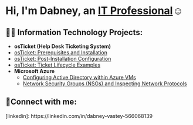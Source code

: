 <h1>Hi, I'm Dabney, an <a href="https://linkedin.com/in/dabney-vastey-566068139">IT Professional</a>☺</h1>

<h2>👨‍💻 Information Technology Projects:</h2>

- <b>osTicket (Help Desk Ticketing System)</b>
 - [osTicket: Prerequisites and Installation](https://github.com/DabneyV/osticket-prereqs)
  - [osTicket: Post-Installation Configuration](https://github.com/DabneyV/post-installation-config)
  - [osTicket: Ticket Lifecycle Examples](https://github.com/DabneyV/ticket-lifecycle)
- <b>Microsoft Azure</b>
  - [Configuring Active Directory within Azure VMs](https://github.com/DabneyV/configure-ad)
  - [Network Security Groups (NSGs) and Inspecting Network Protocols](https://github.com/DabneyV/azure-network-protocols)

<h2>🤳Connect with me:</h2>
[linkedin]: https://linkedin.com/in/dabney-vastey-566068139

<!--
**DabneyV/DabneyV** is a ✨ _special_ ✨ repository because its `README.md` (this file) appears on your GitHub profile.

Here are some ideas to get you started:

- 🔭 I’m currently working on ...
- 🌱 I’m currently learning ...
- 👯 I’m looking to collaborate on ...
- 🤔 I’m looking for help with ...
- 💬 Ask me about ...
- 📫 How to reach me: ...
- 😄 Pronouns: ...
- ⚡ Fun fact: ...
-->
